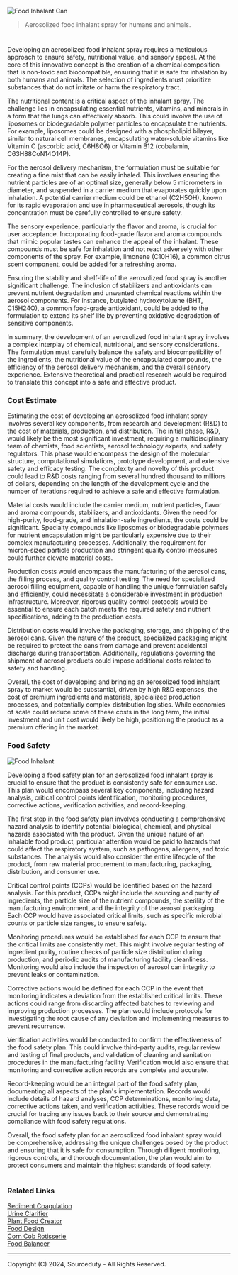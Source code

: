 ![Food Inhalant Can](https://github.com/sourceduty/Food_Inhalant/assets/123030236/ec4dec2d-c6c8-45a0-a001-56f29522734e)

> Aerosolized food inhalant spray for humans and animals.

#

Developing an aerosolized food inhalant spray requires a meticulous approach to ensure safety, nutritional value, and sensory appeal. At the core of this innovative concept is the creation of a chemical composition that is non-toxic and biocompatible, ensuring that it is safe for inhalation by both humans and animals. The selection of ingredients must prioritize substances that do not irritate or harm the respiratory tract.

The nutritional content is a critical aspect of the inhalant spray. The challenge lies in encapsulating essential nutrients, vitamins, and minerals in a form that the lungs can effectively absorb. This could involve the use of liposomes or biodegradable polymer particles to encapsulate the nutrients. For example, liposomes could be designed with a phospholipid bilayer, similar to natural cell membranes, encapsulating water-soluble vitamins like Vitamin C (ascorbic acid, C6H8O6) or Vitamin B12 (cobalamin, C63H88CoN14O14P).

For the aerosol delivery mechanism, the formulation must be suitable for creating a fine mist that can be easily inhaled. This involves ensuring the nutrient particles are of an optimal size, generally below 5 micrometers in diameter, and suspended in a carrier medium that evaporates quickly upon inhalation. A potential carrier medium could be ethanol (C2H5OH), known for its rapid evaporation and use in pharmaceutical aerosols, though its concentration must be carefully controlled to ensure safety.

The sensory experience, particularly the flavor and aroma, is crucial for user acceptance. Incorporating food-grade flavor and aroma compounds that mimic popular tastes can enhance the appeal of the inhalant. These compounds must be safe for inhalation and not react adversely with other components of the spray. For example, limonene (C10H16), a common citrus scent component, could be added for a refreshing aroma.

Ensuring the stability and shelf-life of the aerosolized food spray is another significant challenge. The inclusion of stabilizers and antioxidants can prevent nutrient degradation and unwanted chemical reactions within the aerosol components. For instance, butylated hydroxytoluene (BHT, C15H24O), a common food-grade antioxidant, could be added to the formulation to extend its shelf life by preventing oxidative degradation of sensitive components.

In summary, the development of an aerosolized food inhalant spray involves a complex interplay of chemical, nutritional, and sensory considerations. The formulation must carefully balance the safety and biocompatibility of the ingredients, the nutritional value of the encapsulated compounds, the efficiency of the aerosol delivery mechanism, and the overall sensory experience. Extensive theoretical and practical research would be required to translate this concept into a safe and effective product.

### Cost Estimate

Estimating the cost of developing an aerosolized food inhalant spray involves several key components, from research and development (R&D) to the cost of materials, production, and distribution. The initial phase, R&D, would likely be the most significant investment, requiring a multidisciplinary team of chemists, food scientists, aerosol technology experts, and safety regulators. This phase would encompass the design of the molecular structure, computational simulations, prototype development, and extensive safety and efficacy testing. The complexity and novelty of this product could lead to R&D costs ranging from several hundred thousand to millions of dollars, depending on the length of the development cycle and the number of iterations required to achieve a safe and effective formulation.

Material costs would include the carrier medium, nutrient particles, flavor and aroma compounds, stabilizers, and antioxidants. Given the need for high-purity, food-grade, and inhalation-safe ingredients, the costs could be significant. Specialty compounds like liposomes or biodegradable polymers for nutrient encapsulation might be particularly expensive due to their complex manufacturing processes. Additionally, the requirement for micron-sized particle production and stringent quality control measures could further elevate material costs.

Production costs would encompass the manufacturing of the aerosol cans, the filling process, and quality control testing. The need for specialized aerosol filling equipment, capable of handling the unique formulation safely and efficiently, could necessitate a considerable investment in production infrastructure. Moreover, rigorous quality control protocols would be essential to ensure each batch meets the required safety and nutrient specifications, adding to the production costs.

Distribution costs would involve the packaging, storage, and shipping of the aerosol cans. Given the nature of the product, specialized packaging might be required to protect the cans from damage and prevent accidental discharge during transportation. Additionally, regulations governing the shipment of aerosol products could impose additional costs related to safety and handling.

Overall, the cost of developing and bringing an aerosolized food inhalant spray to market would be substantial, driven by high R&D expenses, the cost of premium ingredients and materials, specialized production processes, and potentially complex distribution logistics. While economies of scale could reduce some of these costs in the long term, the initial investment and unit cost would likely be high, positioning the product as a premium offering in the market.

### Food Safety

![Food Inhalant](https://github.com/sourceduty/Food_Inhalant/assets/123030236/e367beb6-2322-404c-bb48-7065c6e67135)

Developing a food safety plan for an aerosolized food inhalant spray is crucial to ensure that the product is consistently safe for consumer use. This plan would encompass several key components, including hazard analysis, critical control points identification, monitoring procedures, corrective actions, verification activities, and record-keeping.

The first step in the food safety plan involves conducting a comprehensive hazard analysis to identify potential biological, chemical, and physical hazards associated with the product. Given the unique nature of an inhalable food product, particular attention would be paid to hazards that could affect the respiratory system, such as pathogens, allergens, and toxic substances. The analysis would also consider the entire lifecycle of the product, from raw material procurement to manufacturing, packaging, distribution, and consumer use.

Critical control points (CCPs) would be identified based on the hazard analysis. For this product, CCPs might include the sourcing and purity of ingredients, the particle size of the nutrient compounds, the sterility of the manufacturing environment, and the integrity of the aerosol packaging. Each CCP would have associated critical limits, such as specific microbial counts or particle size ranges, to ensure safety.

Monitoring procedures would be established for each CCP to ensure that the critical limits are consistently met. This might involve regular testing of ingredient purity, routine checks of particle size distribution during production, and periodic audits of manufacturing facility cleanliness. Monitoring would also include the inspection of aerosol can integrity to prevent leaks or contamination.

Corrective actions would be defined for each CCP in the event that monitoring indicates a deviation from the established critical limits. These actions could range from discarding affected batches to reviewing and improving production processes. The plan would include protocols for investigating the root cause of any deviation and implementing measures to prevent recurrence.

Verification activities would be conducted to confirm the effectiveness of the food safety plan. This could involve third-party audits, regular review and testing of final products, and validation of cleaning and sanitation procedures in the manufacturing facility. Verification would also ensure that monitoring and corrective action records are complete and accurate.

Record-keeping would be an integral part of the food safety plan, documenting all aspects of the plan's implementation. Records would include details of hazard analyses, CCP determinations, monitoring data, corrective actions taken, and verification activities. These records would be crucial for tracing any issues back to their source and demonstrating compliance with food safety regulations.

Overall, the food safety plan for an aerosolized food inhalant spray would be comprehensive, addressing the unique challenges posed by the product and ensuring that it is safe for consumption. Through diligent monitoring, rigorous controls, and thorough documentation, the plan would aim to protect consumers and maintain the highest standards of food safety.

#
### Related Links

[Sediment Coagulation](https://github.com/sourceduty/Sediment_Coagulation)
<br>
[Urine Clarifier](https://github.com/sourceduty/Urine_Clarifier)
<br>
[Plant Food Creator](https://github.com/sourceduty/Plant_Food_Creator)
<br>
[Food Design](https://github.com/sourceduty/Food_Design)
<br>
[Corn Cob Rotisserie](https://github.com/sourceduty/Corn_Cob_Rotisserie)
<br>
[Food Balancer](https://github.com/sourceduty/Food_Balancer)

***
Copyright (C) 2024, Sourceduty - All Rights Reserved.
